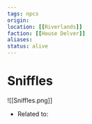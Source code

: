 ```yaml
---
tags: npcs
origin: 
location: [[Riverlands]]
faction: [[House Delver]]
aliases: 
status: alive
---
```


# Sniffles
![[Sniffles.png]]

- Related to: 